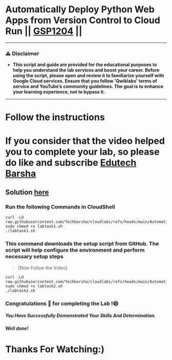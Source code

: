 # Automatically Deploy Python Web Apps from Version Control to Cloud Run || [GSP1204](https://www.cloudskillsboost.google/focuses/80415?parent=catalog) ||

---
### ⚠️ Disclaimer
- **This script and guide are provided for  the educational purposes to help you understand the lab services and boost your career. Before using the script, please open and review it to familiarize yourself with Google Cloud services. Ensure that you follow 'Qwiklabs' terms of service and YouTube’s community guidelines. The goal is to enhance your learning experience, not to bypass it.**
---

# Follow the instructions

# If you consider that the video helped you to complete your lab, so please do like and subscribe [Edutech Barsha](https://www.youtube.com/@edutechbarsha)
## Solution [here](https://youtu.be/Fg3N5NcWKuU)

### Run the following Commands in CloudShell

```
curl -LO raw.githubusercontent.com/Techbarsha/cloudlabs/refs/heads/main/Automatically%20Deploy%20Python%20Web%20Apps%20from%20Version%20Control%20to%20Cloud%20Run/labtask1.sh
sudo chmod +x labtask1.sh
./labtask1.sh
```
### This command downloads the setup script from GitHub. The script will help configure the environment and perform necessary setup steps

>[Now Follow the Video]


```
curl -LO raw.githubusercontent.com/Techbarsha/cloudlabs/refs/heads/main/Automatically%20Deploy%20Python%20Web%20Apps%20from%20Version%20Control%20to%20Cloud%20Run/labtask2.sh
sudo chmod +x labtask2.sh
./labtask2.sh
```


### Congratulations 🎉 for completing the Lab !😄

##### *You Have Successfully Demonstrated Your Skills And Determination.*

#### *Well done!*

# Thanks For Watching:)

